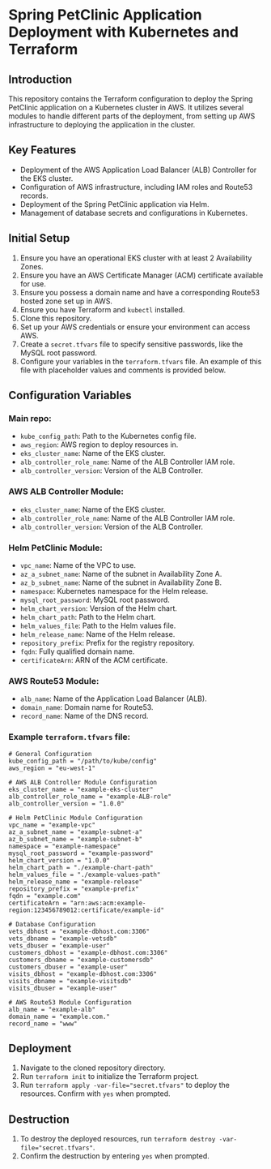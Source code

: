 # Spring PetClinic Application Deployment with Kubernetes and Terraform

## Introduction
This repository contains the Terraform configuration to deploy the Spring PetClinic application on a Kubernetes cluster in AWS. It utilizes several modules to handle different parts of the deployment, from setting up AWS infrastructure to deploying the application in the cluster.

## Key Features
- Deployment of the AWS Application Load Balancer (ALB) Controller for the EKS cluster.
- Configuration of AWS infrastructure, including IAM roles and Route53 records.
- Deployment of the Spring PetClinic application via Helm.
- Management of database secrets and configurations in Kubernetes.

## Initial Setup
1. Ensure you have an operational EKS cluster with at least 2 Availability Zones.
2. Ensure you have an AWS Certificate Manager (ACM) certificate available for use.
3. Ensure you possess a domain name and have a corresponding Route53 hosted zone set up in AWS.
4. Ensure you have Terraform and `kubectl` installed.
5. Clone this repository.
6. Set up your AWS credentials or ensure your environment can access AWS.
7. Create a `secret.tfvars` file to specify sensitive passwords, like the MySQL root password.
8. Configure your variables in the `terraform.tfvars` file. An example of this file with placeholder values and comments is provided below.

## Configuration Variables

### Main repo:
- `kube_config_path`: Path to the Kubernetes config file.
- `aws_region`: AWS region to deploy resources in.
- `eks_cluster_name`: Name of the EKS cluster.
- `alb_controller_role_name`: Name of the ALB Controller IAM role.
- `alb_controller_version`: Version of the ALB Controller.

### AWS ALB Controller Module:
- `eks_cluster_name`: Name of the EKS cluster.
- `alb_controller_role_name`: Name of the ALB Controller IAM role.
- `alb_controller_version`: Version of the ALB Controller.

### Helm PetClinic Module:
- `vpc_name`: Name of the VPC to use.
- `az_a_subnet_name`: Name of the subnet in Availability Zone A.
- `az_b_subnet_name`: Name of the subnet in Availability Zone B.
- `namespace`: Kubernetes namespace for the Helm release.
- `mysql_root_password`: MySQL root password.
- `helm_chart_version`: Version of the Helm chart.
- `helm_chart_path`: Path to the Helm chart.
- `helm_values_file`: Path to the Helm values file.
- `helm_release_name`: Name of the Helm release.
- `repository_prefix`: Prefix for the registry repository.
- `fqdn`: Fully qualified domain name.
- `certificateArn`: ARN of the ACM certificate.

### AWS Route53 Module:
- `alb_name`: Name of the Application Load Balancer (ALB).
- `domain_name`: Domain name for Route53.
- `record_name`: Name of the DNS record.

### Example `terraform.tfvars` file:
```
# General Configuration
kube_config_path = "/path/to/kube/config"
aws_region = "eu-west-1"

# AWS ALB Controller Module Configuration
eks_cluster_name = "example-eks-cluster"
alb_controller_role_name = "example-ALB-role"
alb_controller_version = "1.0.0"

# Helm PetClinic Module Configuration
vpc_name = "example-vpc"
az_a_subnet_name = "example-subnet-a"
az_b_subnet_name = "example-subnet-b"
namespace = "example-namespace"
mysql_root_password = "example-password"
helm_chart_version = "1.0.0"
helm_chart_path = "./example-chart-path"
helm_values_file = "./example-values-path"
helm_release_name = "example-release"
repository_prefix = "example-prefix"
fqdn = "example.com"
certificateArn = "arn:aws:acm:example-region:123456789012:certificate/example-id"

# Database Configuration
vets_dbhost = "example-dbhost.com:3306"
vets_dbname = "example-vetsdb"
vets_dbuser = "example-user"
customers_dbhost = "example-dbhost.com:3306"
customers_dbname = "example-customersdb"
customers_dbuser = "example-user"
visits_dbhost = "example-dbhost.com:3306"
visits_dbname = "example-visitsdb"
visits_dbuser = "example-user"

# AWS Route53 Module Configuration
alb_name = "example-alb"
domain_name = "example.com."
record_name = "www"
```

## Deployment
1. Navigate to the cloned repository directory.
2. Run `terraform init` to initialize the Terraform project.
3. Run `terraform apply -var-file="secret.tfvars"` to deploy the resources. Confirm with `yes` when prompted.

## Destruction
1. To destroy the deployed resources, run `terraform destroy -var-file="secret.tfvars"`.
2. Confirm the destruction by entering `yes` when prompted.
